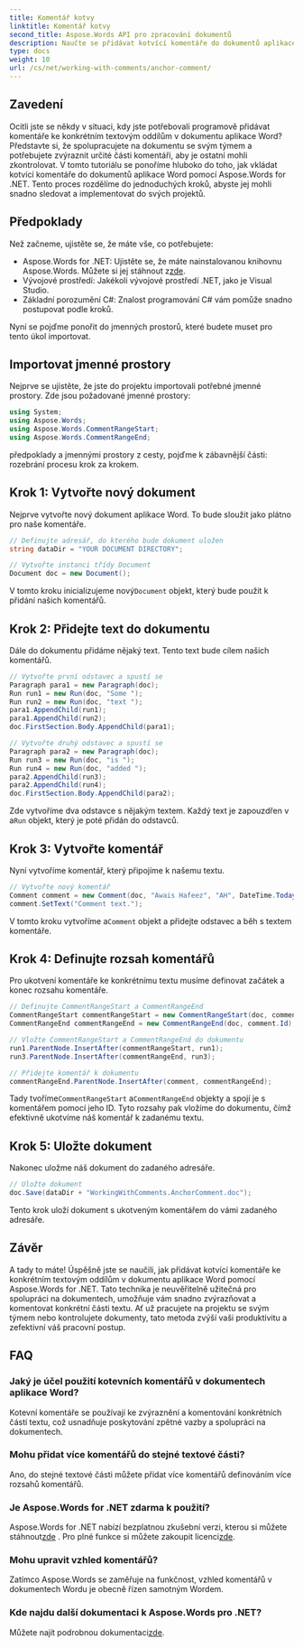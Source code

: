 ```yaml
---
title: Komentář kotvy
linktitle: Komentář kotvy
second_title: Aspose.Words API pro zpracování dokumentů
description: Naučte se přidávat kotvící komentáře do dokumentů aplikace Word pomocí Aspose.Words for .NET. Postupujte podle našeho podrobného průvodce pro efektivní spolupráci na dokumentech.
type: docs
weight: 10
url: /cs/net/working-with-comments/anchor-comment/
---
```

## Zavedení

Ocitli jste se někdy v situaci, kdy jste potřebovali programově přidávat komentáře ke konkrétním textovým oddílům v dokumentu aplikace Word? Představte si, že spolupracujete na dokumentu se svým týmem a potřebujete zvýraznit určité části komentáři, aby je ostatní mohli zkontrolovat. V tomto tutoriálu se ponoříme hluboko do toho, jak vkládat kotvící komentáře do dokumentů aplikace Word pomocí Aspose.Words for .NET. Tento proces rozdělíme do jednoduchých kroků, abyste jej mohli snadno sledovat a implementovat do svých projektů.

## Předpoklady

Než začneme, ujistěte se, že máte vše, co potřebujete:

-  Aspose.Words for .NET: Ujistěte se, že máte nainstalovanou knihovnu Aspose.Words. Můžete si jej stáhnout z[zde](https://releases.aspose.com/words/net/).
- Vývojové prostředí: Jakékoli vývojové prostředí .NET, jako je Visual Studio.
- Základní porozumění C#: Znalost programování C# vám pomůže snadno postupovat podle kroků.

Nyní se pojďme ponořit do jmenných prostorů, které budete muset pro tento úkol importovat.

## Importovat jmenné prostory

Nejprve se ujistěte, že jste do projektu importovali potřebné jmenné prostory. Zde jsou požadované jmenné prostory:

```csharp
using System;
using Aspose.Words;
using Aspose.Words.CommentRangeStart;
using Aspose.Words.CommentRangeEnd;
```

předpoklady a jmennými prostory z cesty, pojďme k zábavnější části: rozebrání procesu krok za krokem.

## Krok 1: Vytvořte nový dokument

Nejprve vytvořte nový dokument aplikace Word. To bude sloužit jako plátno pro naše komentáře.

```csharp
// Definujte adresář, do kterého bude dokument uložen
string dataDir = "YOUR DOCUMENT DIRECTORY";        

// Vytvořte instanci třídy Document
Document doc = new Document();
```

 V tomto kroku inicializujeme nový`Document` objekt, který bude použit k přidání našich komentářů.

## Krok 2: Přidejte text do dokumentu

Dále do dokumentu přidáme nějaký text. Tento text bude cílem našich komentářů.

```csharp
// Vytvořte první odstavec a spustí se
Paragraph para1 = new Paragraph(doc);
Run run1 = new Run(doc, "Some ");
Run run2 = new Run(doc, "text ");
para1.AppendChild(run1);
para1.AppendChild(run2);
doc.FirstSection.Body.AppendChild(para1);

// Vytvořte druhý odstavec a spustí se
Paragraph para2 = new Paragraph(doc);
Run run3 = new Run(doc, "is ");
Run run4 = new Run(doc, "added ");
para2.AppendChild(run3);
para2.AppendChild(run4);
doc.FirstSection.Body.AppendChild(para2);
```

 Zde vytvoříme dva odstavce s nějakým textem. Každý text je zapouzdřen v a`Run` objekt, který je poté přidán do odstavců.

## Krok 3: Vytvořte komentář

Nyní vytvoříme komentář, který připojíme k našemu textu.

```csharp
// Vytvořte nový komentář
Comment comment = new Comment(doc, "Awais Hafeez", "AH", DateTime.Today);
comment.SetText("Comment text.");
```

 V tomto kroku vytvoříme a`Comment` objekt a přidejte odstavec a běh s textem komentáře.

## Krok 4: Definujte rozsah komentářů

Pro ukotvení komentáře ke konkrétnímu textu musíme definovat začátek a konec rozsahu komentáře.

```csharp
// Definujte CommentRangeStart a CommentRangeEnd
CommentRangeStart commentRangeStart = new CommentRangeStart(doc, comment.Id);
CommentRangeEnd commentRangeEnd = new CommentRangeEnd(doc, comment.Id);

// Vložte CommentRangeStart a CommentRangeEnd do dokumentu
run1.ParentNode.InsertAfter(commentRangeStart, run1);
run3.ParentNode.InsertAfter(commentRangeEnd, run3);

// Přidejte komentář k dokumentu
commentRangeEnd.ParentNode.InsertAfter(comment, commentRangeEnd);
```

 Tady tvoříme`CommentRangeStart` a`CommentRangeEnd` objekty a spojí je s komentářem pomocí jeho ID. Tyto rozsahy pak vložíme do dokumentu, čímž efektivně ukotvíme náš komentář k zadanému textu.

## Krok 5: Uložte dokument

Nakonec uložme náš dokument do zadaného adresáře.

```csharp
// Uložte dokument
doc.Save(dataDir + "WorkingWithComments.AnchorComment.doc");
```

Tento krok uloží dokument s ukotveným komentářem do vámi zadaného adresáře.

## Závěr

A tady to máte! Úspěšně jste se naučili, jak přidávat kotvící komentáře ke konkrétním textovým oddílům v dokumentu aplikace Word pomocí Aspose.Words for .NET. Tato technika je neuvěřitelně užitečná pro spolupráci na dokumentech, umožňuje vám snadno zvýrazňovat a komentovat konkrétní části textu. Ať už pracujete na projektu se svým týmem nebo kontrolujete dokumenty, tato metoda zvýší vaši produktivitu a zefektivní váš pracovní postup.

## FAQ

### Jaký je účel použití kotevních komentářů v dokumentech aplikace Word?
Kotevní komentáře se používají ke zvýraznění a komentování konkrétních částí textu, což usnadňuje poskytování zpětné vazby a spolupráci na dokumentech.

### Mohu přidat více komentářů do stejné textové části?
Ano, do stejné textové části můžete přidat více komentářů definováním více rozsahů komentářů.

### Je Aspose.Words for .NET zdarma k použití?
Aspose.Words for .NET nabízí bezplatnou zkušební verzi, kterou si můžete stáhnout[zde](https://releases.aspose.com/) . Pro plné funkce si můžete zakoupit licenci[zde](https://purchase.aspose.com/buy).

### Mohu upravit vzhled komentářů?
Zatímco Aspose.Words se zaměřuje na funkčnost, vzhled komentářů v dokumentech Wordu je obecně řízen samotným Wordem.

### Kde najdu další dokumentaci k Aspose.Words pro .NET?
 Můžete najít podrobnou dokumentaci[zde](https://reference.aspose.com/words/net/).